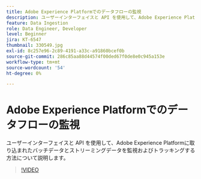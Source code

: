 ```yaml
---
title: Adobe Experience Platformでのデータフローの監視
description: ユーザーインターフェイスと API を使用して、Adobe Experience Platformに取り込まれたバッチデータとストリーミングデータを監視およびトラッキングする方法について説明します
feature: Data Ingestion
role: Data Engineer, Developer
level: Beginner
jira: KT-6547
thumbnail: 330549.jpg
exl-id: 8c257e96-2c89-4191-a33c-a91860bcef0b
source-git-commit: 286c85aa88d44574f00ded67f0de8e0c945a153e
workflow-type: tm+mt
source-wordcount: '54'
ht-degree: 0%

---
```


# Adobe Experience Platformでのデータフローの監視

ユーザーインターフェイスと API を使用して、Adobe Experience Platformに取り込まれたバッチデータとストリーミングデータを監視およびトラッキングする方法について説明します。

>[!VIDEO](https://video.tv.adobe.com/v/3409475?learn=on&enablevpops)
